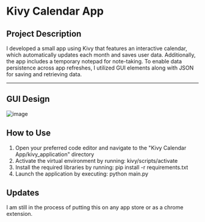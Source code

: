 # Kivy Calendar App

## Project Description

I developed a small app using Kivy that features an interactive calendar, which automatically updates each month and saves user data. Additionally, the app includes a temporary notepad for note-taking. To enable data persistence across app refreshes, I utilized GUI elements along with JSON for saving and retrieving data.

***    

## GUI Design

![image](https://github.com/user-attachments/assets/c07a7053-cfff-406b-840c-0ef2467edd66)

## How to Use

1. Open your preferred code editor and navigate to the "Kivy Calendar App/kivy_application" directory
2. Activate the virtual environment by running: kivy/scripts/activate
3. Install the required libraries by running: pip install -r requirements.txt
4. Launch the application by executing: python main.py

## Updates

I am still in the process of putting this on any app store or as a chrome extension.
